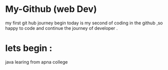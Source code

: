 # My-Github (web Dev)
 my first git hub  journey begin
 today is  my second of  coding in the github  ,so happy to code and continue  the journey
 of  developer .
 # lets begin :
 java learing from apna college
